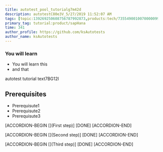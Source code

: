 ```yaml
---
title: autotest_pool_tutorialg7m42d
description: autotestC80e3V_5/27/2019 11:52:07 AM
tags: [topic:139269250608756787992873,products:tech/73554900100700000996,tutorial:experience/advanced]
primary_tag: tutorial:product/sapHana
time: 341
author_profile: https://github.com/ksAutotests
author_name: ksAutotests
---
```

### You will learn
- You will learn this
- and that

autotest tutorial text7BG12l

## Prerequisites
- Prerequisute1
- Prerequisute2
- Prerequisute3

[ACCORDION-BEGIN [](First step)]
[DONE]
[ACCORDION-END]

[ACCORDION-BEGIN [](Second step)]
[DONE]
[ACCORDION-END]

[ACCORDION-BEGIN [](Third step)]
[DONE]
[ACCORDION-END]


